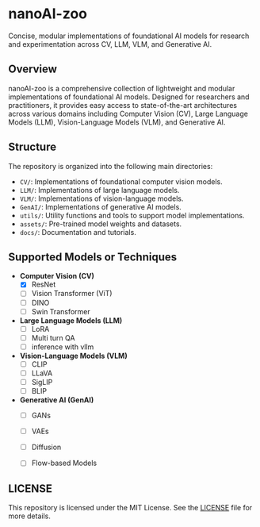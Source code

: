 # nanoAI-zoo

Concise, modular implementations of foundational AI models for research and experimentation across CV, LLM, VLM, and Generative AI.

## Overview

nanoAI-zoo is a comprehensive collection of lightweight and modular implementations of foundational AI models. Designed for researchers and practitioners, it provides easy access to state-of-the-art architectures across various domains including Computer Vision (CV), Large Language Models (LLM), Vision-Language Models (VLM), and Generative AI.

## Structure

The repository is organized into the following main directories:
- `CV/`: Implementations of foundational computer vision models.
- `LLM/`: Implementations of large language models.
- `VLM/`: Implementations of vision-language models.
- `GenAI/`: Implementations of generative AI models.
- `utils/`: Utility functions and tools to support model implementations.
- `assets/`: Pre-trained model weights and datasets.
- `docs/`: Documentation and tutorials.

## Supported Models or Techniques

- **Computer Vision (CV)**
  - [x] ResNet 
  - [ ] Vision Transformer (ViT)
  - [ ] DINO 
  - [ ] Swin Transformer 

- **Large Language Models (LLM)**
  - [ ] LoRA
  - [ ] Multi turn QA
  - [ ] inference with vllm

- **Vision-Language Models (VLM)**
  - [ ] CLIP
  - [ ] LLaVA
  - [ ] SigLIP
  - [ ] BLIP

- **Generative AI (GenAI)**
  - [ ] GANs
  - [ ] VAEs
  - [ ] Diffusion
  - [ ] Flow-based Models


## LICENSE

This repository is licensed under the MIT License. See the [LICENSE](LICENSE) file for more details.